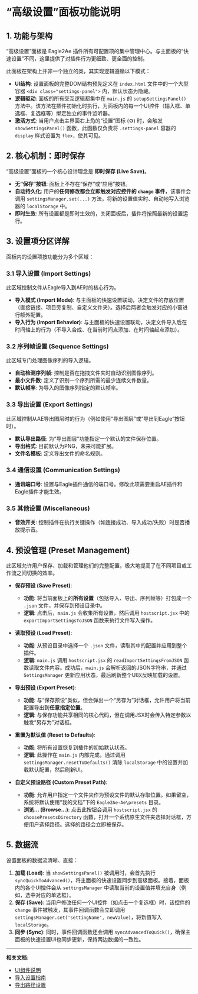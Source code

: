 # “高级设置”面板功能说明

## 1. 功能与架构

“高级设置”面板是 Eagle2Ae 插件所有可配置项的集中管理中心。与主面板的“快速设置”不同，这里提供了对插件行为更细致、更全面的控制。

此面板在架构上并非一个独立的类，其实现逻辑遵循以下模式：

- **UI结构**: 设置面板的完整DOM结构预先定义在 `index.html` 文件中的一个大型容器 `<div class="settings-panel">` 内，默认状态为隐藏。
- **逻辑驱动**: 面板的所有交互逻辑都集中在 `main.js` 的 `setupSettingsPanel()` 方法中。该方法在插件初始化时执行，为面板内的每一个UI控件（输入框、单选框、复选框等）绑定独立的事件监听器。
- **激活方式**: 当用户点击主界面右上角的“设置”图标 (⚙️) 时，会触发 `showSettingsPanel()` 函数，此函数仅负责将 `.settings-panel` 容器的 `display` 样式设置为 `flex`，使其可见。

## 2. 核心机制：即时保存

“高级设置”面板的一个核心设计理念是 **即时保存 (Live Save)**。

- **无“保存”按钮**: 面板上不存在“保存”或“应用”按钮。
- **自动持久化**: 用户的**任何修改都会立即触发对应控件的 `change` 事件**，该事件会调用 `settingsManager.set(...)` 方法，将新的设置值实时、自动地写入浏览器的 `localStorage` 中。
- **即时生效**: 所有设置都是即时生效的，关闭面板后，插件将按照最新的设置运行。

## 3. 设置项分区详解

面板内的设置项按功能分为多个区域：

### 3.1 导入设置 (Import Settings)

此区域控制文件从Eagle导入到AE时的核心行为。

- **导入模式 (Import Mode)**: 与主面板的快速设置联动，决定文件的存放位置（直接链接、项目旁复制、自定义文件夹）。选择后两者会触发对应的小窗进行额外配置。
- **导入行为 (Import Behavior)**: 与主面板的快速设置联动，决定文件导入后在时间轴上的行为（不导入合成、在当前时间点添加、在时间轴起点添加）。

### 3.2 序列帧设置 (Sequence Settings)

此区域专门处理图像序列的导入逻辑。

- **自动检测序列帧**: 控制是否在拖拽文件夹时自动识别图像序列。
- **最小文件数**: 定义了识别一个序列所需的最少连续文件数量。
- **默认帧率**: 为导入的图像序列指定的默认帧率。

### 3.3 导出设置 (Export Settings)

此区域控制从AE导出图层时的行为（例如使用“导出图层”或“导出到Eagle”按钮时）。

- **默认导出路径**: 为“导出图层”功能指定一个默认的文件保存位置。
- **导出格式**: 目前默认为PNG，未来可能扩展。
- **文件名模板**: 定义导出文件的命名规则。

### 3.4 通信设置 (Communication Settings)

- **通讯端口号**: 设置与Eagle插件通信的端口号。修改此项需要重启AE插件和Eagle插件才能生效。

### 3.5 其他设置 (Miscellaneous)

- **音效开关**: 控制插件在执行关键操作（如连接成功、导入成功/失败）时是否播放提示音。

## 4. 预设管理 (Preset Management)

此区域允许用户保存、加载和管理他们的完整配置，极大地提高了在不同项目或工作流之间切换的效率。

- **保存预设 (Save Preset)**:
  - **功能**: 将当前面板上的**所有设置**（包括导入、导出、序列帧等）打包成一个 `.json` 文件，并保存到预设目录中。
  - **逻辑**: 点击后，`main.js` 会收集所有设置，然后调用 `hostscript.jsx` 中的 `exportImportSettingsToJSON` 函数来执行文件写入操作。

- **读取预设 (Load Preset)**:
  - **功能**: 从预设目录中选择一个 `.json` 文件，读取其中的配置并应用到整个插件。
  - **逻辑**: `main.js` 调用 `hostscript.jsx` 的 `readImportSettingsFromJSON` 函数读取文件内容。成功后，`main.js` 会解析返回的JSON字符串，并通过 `SettingsManager` 更新应用状态，最后刷新整个UI以反映加载的设置。

- **导出预设 (Export Preset)**:
  - **功能**: 与“保存预设”类似，但会弹出一个“另存为”对话框，允许用户将当前配置导出到**任意指定位置**。
  - **逻辑**: 与保存功能共享相同的核心代码，但在调用JSX时会传入特定参数以触发“另存为”对话框。

- **重置为默认值 (Reset to Defaults)**:
  - **功能**: 将所有设置恢复到插件的初始默认状态。
  - **逻辑**: 此操作在 `main.js` 内部完成，通过调用 `settingsManager.resetToDefaults()` 清除 `localStorage` 中的设置并加载默认配置，然后刷新UI。

- **自定义预设路径 (Custom Preset Path)**:
  - **功能**: 允许用户指定一个文件夹作为预设文件的默认存取位置。如果留空，系统将默认使用“我的文档”下的 `Eagle2Ae-Ae\presets` 目录。
  - **浏览... (Browse...)**: 点击此按钮会调用 `hostscript.jsx` 的 `choosePresetsDirectory` 函数，打开一个系统原生文件夹选择对话框，方便用户选择路径。选择的路径会立即被保存。

## 5. 数据流

设置面板的数据流清晰、直接：

1.  **加载 (Load)**: 当 `showSettingsPanel()` 被调用时，会首先执行 `syncQuickToAdvanced()`，将主面板的快速设置同步到高级面板。接着，面板内的各个UI控件会从 `settingsManager` 中读取当前的设置值并填充自身（例如，选中对应的单选框）。
2.  **保存 (Save)**: 当用户修改任何一个UI控件（如点击一个复选框）时，该控件的 `change` 事件被触发，其事件回调函数会立即调用 `settingsManager.set('settingName', newValue)`，将新值写入 `localStorage`。
3.  **同步 (Sync)**: 同时，事件回调函数还会调用 `syncAdvancedToQuick()`，确保主面板的快速设置UI也同步更新，保持两边数据的一致性。

---

**相关文档**:
- [UI组件说明](../api/ui-components.md)
- [导入设置指南](./import-settings-guide.md)
- [导出路径设置](./export-path-settings.md)
